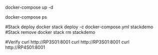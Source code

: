 docker-compose up -d

docker-compose ps


#Stack deploy
docker stack deploy -c docker-compose.yml stackdemo
#Stack remove
docker stack rm stackdemo

#Verify
curl http://RP3S01:8001
curl http://RP3S01:8001
curl http://RP4S01:8001
